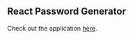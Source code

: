
## React Password Generator

Check out the application [here](https://fervent-volhard-f2991a.netlify.app/).



